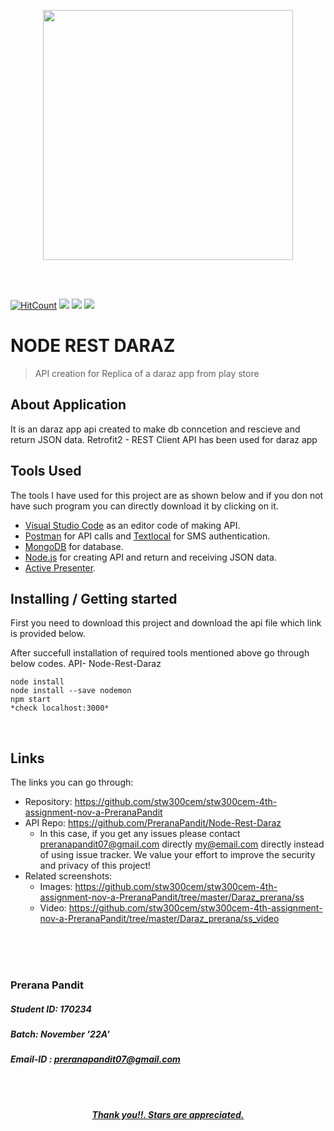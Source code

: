<p align="center"><img src="https://upload.wikimedia.org/wikipedia/commons/2/26/Daraz_logo_color.png" width="400"></p>


 <br>
 <br>

[![HitCount](http://hits.dwyl.io/PreranaPandit/Node-Rest-Daraz.svg)](http://hits.dwyl.io/PreranaPandit/Node-Rest-Daraz)
![](https://img.shields.io/github/tag/PreranaPandit/Node-Rest-Daraz.svg) 
![](https://img.shields.io/github/issues/PreranaPandit/Node-Rest-Daraz.svg)
![](https://img.shields.io/github/stars/PreranaPandit/Node-Rest-Daraz.svg) 


# NODE REST DARAZ
> API creation for Replica of a daraz app from play store

## About Application

It is an daraz app api created to make db conncetion and rescieve and return JSON data.
Retrofit2 - REST Client API has been used for daraz app

## Tools Used

The tools I have used for this project are as shown below and if you don not have such program you can directly download it by clicking on it.
    
- [Visual Studio Code](https://code.visualstudio.com/) as an editor code of making API.
- [Postman](https://www.getpostman.com/downloads/) for API calls and [Textlocal](https://www.textlocal.com/) for SMS authentication.
- [MongoDB](https://www.mongodb.com/download-center) for database.
- [Node.js](https://nodejs.org/en/download/) for creating API and return and receiving JSON data.
- [Active Presenter](https://atomisystems.com/download/).


## Installing / Getting started

First you need to download this project and download the api file which link is provided below. 

After succefull installation of required tools mentioned above go through below codes.
API- Node-Rest-Daraz 
```shell
node install
node install --save nodemon
npm start
*check localhost:3000*
```

<br>

## Links

The links you can go through:

- Repository: https://github.com/stw300cem/stw300cem-4th-assignment-nov-a-PreranaPandit
- API Repo: https://github.com/PreranaPandit/Node-Rest-Daraz
  - In this case, if you get any issues please contact preranapandit07@gmail.com directly
    my@email.com directly instead of using issue tracker. We value your effort
    to improve the security and privacy of this project!
- Related screenshots:
  - Images: https://github.com/stw300cem/stw300cem-4th-assignment-nov-a-PreranaPandit/tree/master/Daraz_prerana/ss
  - Video: https://github.com/stw300cem/stw300cem-4th-assignment-nov-a-PreranaPandit/tree/master/Daraz_prerana/ss_video
  
<br>
<br>


<br>

### Prerana Pandit
##### Student ID: 170234
##### Batch: November '22A'
##### Email-ID : preranapandit07@gmail.com

<br>
<br>


<p align="center"><b><u><i> Thank you!!. Stars are appreciated. </i></u></b><p>

